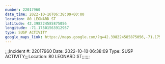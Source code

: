 ```yaml
---
number: 22017960
date_time: 2022-10-10T06:38:09+00:00
location: 80 LEONARD ST
latitude: 42.398224585875056
longitude: -71.17501563912957
type: SUSP ACTIVITY
google_maps_link: https://maps.google.com/?q=42.398224585875056,-71.17501563912957
---
```


;;;Incident #: 22017960  Date: 2022-10-10 06:38:09   Type: SUSP ACTIVITY;;;Location: 80 LEONARD ST;;;;;;
